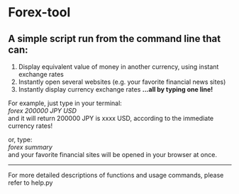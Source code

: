 # Forex-tool
## A simple script run from the command line that can:
   1. Display equivalent value of money in another currency, using instant exchange rates 
   2. Instantly open several websites (e.g. your favorite financial news sites)
   3. Instantly display currency exchange rates
      **...all by typing one line!**
  
  For example, just type in your terminal:    
  *forex 200000 JPY USD*   
  and it will return 200000 JPY is xxxx USD, according to the immediate currency rates!
  
  or, type:     
  *forex summary*   
  and your favorite financial sites will be opened in your browser at once.
     
---------------------------------------
For more detailed descriptions of functions and usage commands, please refer to help.py 